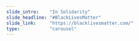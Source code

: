 ```yaml
---
slide_intro:    "In Solidarity"
slide_headline: "#BlackLivesMatter"
slide_link:     "https://blacklivesmatter.com/"
type:           "carousel"
---
```

